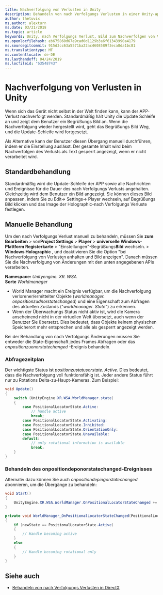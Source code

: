 ```yaml
---
title: Nachverfolgung von Verlusten in Unity
description: Behandeln von nach Verfolgungs Verlusten in einer Unity-app.
author: thetuvix
ms.author: alexturn
ms.date: 03/21/2018
ms.topic: article
keywords: Unity, nach Verfolgungs Verlust, Bild zum Nachverfolgen von Verlusten
ms.openlocfilehash: eb675860d67e9cad0d1129b3a6f61343990a4179
ms.sourcegitcommit: 915d3cc63a5571ba22ac4608589f3eca8da1bc81
ms.translationtype: MT
ms.contentlocale: de-DE
ms.lasthandoff: 04/24/2019
ms.locfileid: "63548743"
---
```

# <a name="tracking-loss-in-unity"></a>Nachverfolgung von Verlusten in Unity

Wenn sich das Gerät nicht selbst in der Welt finden kann, kann der APP-Verlust nachverfolgt werden. Standardmäßig hält Unity die Update Schleife an und zeigt dem Benutzer ein Begrüßungs Bild an. Wenn die Nachverfolgung wieder hergestellt wird, geht das Begrüßungs Bild Weg, und die Update-Schleife wird fortgesetzt.

Als Alternative kann der Benutzer diesen Übergang manuell durchführen, indem er die Einstellung auslässt. Der gesamte Inhalt wird beim Nachverfolgen des Verlusts als Text gesperrt angezeigt, wenn er nicht verarbeitet wird.

## <a name="default-handling"></a>Standardbehandlung

Standardmäßig wird die Update-Schleife der APP sowie alle Nachrichten und Ereignisse für die Dauer des nach Verfolgungs Verlusts angehalten. Gleichzeitig wird dem Benutzer ein Bild angezeigt. Sie können dieses Bild anpassen, indem Sie zu Edit-> Settings-> Player wechseln, auf Begrüßungs Bild klicken und das Image der Holographic-nach Verfolgungs Verluste festlegen.

## <a name="manual-handling"></a>Manuelle Behandlung

Um den nach Verfolgungs Verlust manuell zu behandeln, müssen Sie **zum Bearbeiten** > von**Project Settings** > **Player** > **universelle Windows-Plattform Registerkarte** > "Einstellungen"-Begrüßungs**Bild** wechseln. >  **Windows Holographic** , und deaktivieren Sie die Option "bei Nachverfolgung von Verlusten anhalten und Bild anzeigen". Danach müssen Sie die Nachverfolgung von Änderungen mit den unten angegebenen APIs verarbeiten.

**Namespace:** *Unityengine. XR. WSA*<br>
**Sorte** *Worldmanager*

* World Manager macht ein Ereignis verfügbar, um die Nachverfolgung verlorener/ermittelter Objekte (*worldmanager. onpositionzudnorstatechanged*) und eine Eigenschaft zum Abfragen des aktuellen Zustands ("*worldmanager. State*") zu erkennen.
* Wenn der Überwachungs Status nicht aktiv ist, wird die Kamera anscheinend nicht in der virtuellen Welt übersetzt, auch wenn der Benutzer Sie übersetzt. Dies bedeutet, dass Objekte keinem physischen Speicherort mehr entsprechen und alle als gesperrt angezeigt werden.

Bei der Behandlung von nach Verfolgungs Änderungen müssen Sie entweder die State-Eigenschaft jedes Frames Abfragen oder das *onpositionzuonorstatechanged* -Ereignis behandeln.

### <a name="polling"></a>Abfragezeitplan

Der wichtigste Status ist *positionzustatusorstate. Active.* Dies bedeutet, dass die Nachverfolgung voll funktionsfähig ist. Jeder andere Status führt nur zu Rotations Delta-zu-Haupt-Kameras. Zum Beispiel:

```cs
void Update()
{
    switch (UnityEngine.XR.WSA.WorldManager.state)
    {
        case PositionalLocatorState.Active:
            // handle active
            break;
        case PositionalLocatorState.Activating:
        case PositionalLocatorState.Inhibited:
        case PositionalLocatorState.OrientationOnly:
        case PositionalLocatorState.Unavailable:
        default:
            // only rotational information is available
            break;
    }
}
```

### <a name="handling-the-onpositionallocatorstatechanged-event"></a>Behandeln des onpositiondeponorstatechanged-Ereignisses

Alternativ dazu können Sie auch *onpositiondepingorstatechanged* abonnieren, um die Übergänge zu behandeln:

```cs
void Start()
{
    UnityEngine.XR.WSA.WorldManager.OnPositionalLocatorStateChanged += WorldManager_OnPositionalLocatorStateChanged;
}

private void WorldManager_OnPositionalLocatorStateChanged(PositionalLocatorState oldState, PositionalLocatorState newState)
{
    if (newState == PositionalLocatorState.Active)
    {
        // Handle becoming active
    }
    else
    {
        // Handle becoming rotational only
    }
}
```

## <a name="see-also"></a>Siehe auch
* [Behandeln von nach Verfolgungs Verlusten in DirectX](coordinate-systems-in-directx.md#handling-tracking-loss)
